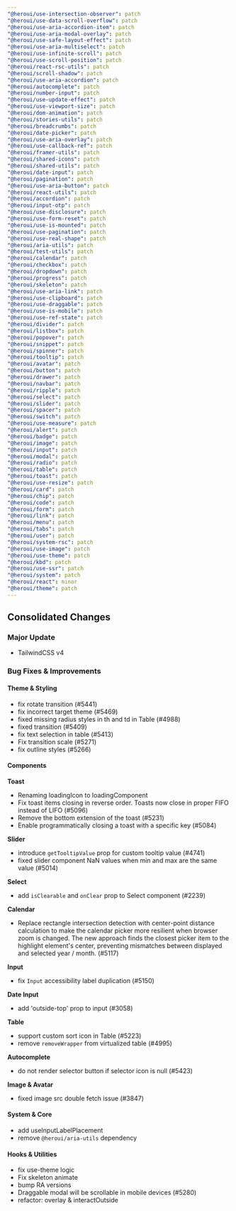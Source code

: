 ```yaml
---
"@heroui/use-intersection-observer": patch
"@heroui/use-data-scroll-overflow": patch
"@heroui/use-aria-accordion-item": patch
"@heroui/use-aria-modal-overlay": patch
"@heroui/use-safe-layout-effect": patch
"@heroui/use-aria-multiselect": patch
"@heroui/use-infinite-scroll": patch
"@heroui/use-scroll-position": patch
"@heroui/react-rsc-utils": patch
"@heroui/scroll-shadow": patch
"@heroui/use-aria-accordion": patch
"@heroui/autocomplete": patch
"@heroui/number-input": patch
"@heroui/use-update-effect": patch
"@heroui/use-viewport-size": patch
"@heroui/dom-animation": patch
"@heroui/stories-utils": patch
"@heroui/breadcrumbs": patch
"@heroui/date-picker": patch
"@heroui/use-aria-overlay": patch
"@heroui/use-callback-ref": patch
"@heroui/framer-utils": patch
"@heroui/shared-icons": patch
"@heroui/shared-utils": patch
"@heroui/date-input": patch
"@heroui/pagination": patch
"@heroui/use-aria-button": patch
"@heroui/react-utils": patch
"@heroui/accordion": patch
"@heroui/input-otp": patch
"@heroui/use-disclosure": patch
"@heroui/use-form-reset": patch
"@heroui/use-is-mounted": patch
"@heroui/use-pagination": patch
"@heroui/use-real-shape": patch
"@heroui/aria-utils": patch
"@heroui/test-utils": patch
"@heroui/calendar": patch
"@heroui/checkbox": patch
"@heroui/dropdown": patch
"@heroui/progress": patch
"@heroui/skeleton": patch
"@heroui/use-aria-link": patch
"@heroui/use-clipboard": patch
"@heroui/use-draggable": patch
"@heroui/use-is-mobile": patch
"@heroui/use-ref-state": patch
"@heroui/divider": patch
"@heroui/listbox": patch
"@heroui/popover": patch
"@heroui/snippet": patch
"@heroui/spinner": patch
"@heroui/tooltip": patch
"@heroui/avatar": patch
"@heroui/button": patch
"@heroui/drawer": patch
"@heroui/navbar": patch
"@heroui/ripple": patch
"@heroui/select": patch
"@heroui/slider": patch
"@heroui/spacer": patch
"@heroui/switch": patch
"@heroui/use-measure": patch
"@heroui/alert": patch
"@heroui/badge": patch
"@heroui/image": patch
"@heroui/input": patch
"@heroui/modal": patch
"@heroui/radio": patch
"@heroui/table": patch
"@heroui/toast": patch
"@heroui/use-resize": patch
"@heroui/card": patch
"@heroui/chip": patch
"@heroui/code": patch
"@heroui/form": patch
"@heroui/link": patch
"@heroui/menu": patch
"@heroui/tabs": patch
"@heroui/user": patch
"@heroui/system-rsc": patch
"@heroui/use-image": patch
"@heroui/use-theme": patch
"@heroui/kbd": patch
"@heroui/use-ssr": patch
"@heroui/system": patch
"@heroui/react": minor
"@heroui/theme": patch
---
```


## Consolidated Changes

### Major Update
- TailwindCSS v4

### Bug Fixes & Improvements

#### Theme & Styling
- fix rotate transition (#5441)
- fix incorrect target theme (#5469)
- fixed missing radius styles in th and td in Table (#4988)
- fixed transition (#5409)
- fix text selection in table (#5413)
- Fix transition scale (#5271)
- fix outline styles (#5266)

#### Components

**Toast**
- Renaming loadingIcon to loadingComponent
- Fix toast items closing in reverse order. Toasts now close in proper FIFO instead of LIFO (#5096)
- Remove the bottom extension of the toast (#5231)
- Enable programmatically closing a toast with a specific key (#5084)

**Slider**
- introduce `getTooltipValue` prop for custom tooltip value (#4741)
- fixed slider component NaN values when min and max are the same value (#5014)

**Select**
- add `isClearable` and `onClear` prop to Select component (#2239)

**Calendar**
- Replace rectangle intersection detection with center-point distance calculation to make the calendar picker more resilient when browser zoom is changed. The new approach finds the closest picker item to the highlight element's center, preventing mismatches between displayed and selected year / month. (#5117)

**Input**
- fix `Input` accessibility label duplication (#5150)

**Date Input**
- add 'outside-top' prop to input (#3058)

**Table**
- support custom sort icon in Table (#5223)
- remove `removeWrapper` from virtualized table (#4995)

**Autocomplete**
- do not render selector button if selector icon is null (#5423)

**Image & Avatar**
- fixed image src double fetch issue (#3847)

#### System & Core
- add useInputLabelPlacement
- remove `@heroui/aria-utils` dependency

#### Hooks & Utilities
- fix use-theme logic
- Fix skeleton animate
- bump RA versions
- Draggable modal will be scrollable in mobile devices (#5280)
- refactor: overlay & interactOutside 